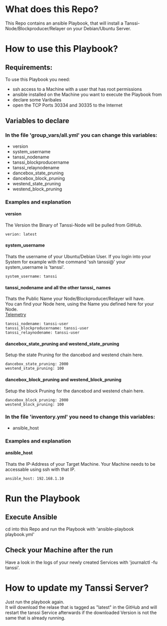 # What does this Repo?
This Repo contains an ansible Playbook, that will install a Tanssi-Node/Blockproducer/Relayer on your Debian/Ubuntu Server.

# How to use this Playbook?

## Requirements:
To use this Playbook you need:
- ssh access to a Machine with a user that has root permissions
- ansible installed on the Machine you want to execute the Playbook from
- declare some Varibales
- open the TCP Ports 30334 and 30335 to the Internet

## Variables to declare
### In the file 'group_vars/all.yml' you can change this variables:
- version
- system_username
- tanssi_nodename
- tanssi_blockproducername
- tanssi_relaynodename
- dancebox_state_pruning
- dancebox_block_pruning
- westend_state_pruning
- westend_block_pruning

### Examples and explanation
#### version
The Version the Binary of Tanssi-Node will be pulled from GitHub.    
```
verion: latest
```

#### system_username
Thats the username of your Ubuntu/Debian User.
If you login into your System for example with the command 'ssh tanssi@<IP-ADDRESS>' your system_username is 'tanssi'.   
```
system_username: tanssi
```

#### tanssi_nodename and all the other tanssi_ names
Thats the Public Name your Node/Blockproducer/Relayer will have.     
You can find your Node here, using the Name you defined here for your Node.   
[Telemetry](https://telemetry.polkadot.io/#list/0x27aafd88e5921f5d5c6aebcd728dacbbf5c2a37f63e2eda301f8e0def01c43ea)
```
tanssi_nodename: tanssi-user
tanssi_blockproducername: tanssi-user
tanssi_relaynodename: tanssi-user
```

#### dancebox_state_pruning and westend_state_pruning
Setup the state Pruning for the dancebod and westend chain here.   
```
dancebox_state_pruning: 2000
westend_state_pruning: 100
```

#### dancebox_block_pruning and westend_block_pruning
Setup the block Pruning for the dancebod and westend chain here.   
```
dancebox_block_pruning: 2000
westend_block_pruning: 100
```

### In the file 'inventory.yml' you need to change this variables:
- ansible_host

### Examples and explanation
#### ansible_host
Thats the IP-Address of your Target Machine.
Your Machine needs to be accessable using ssh with that IP.
```
ansible_host: 192.168.1.10
```

# Run the Playbook
## Execute Ansible
cd into this Repo and run the Playbook with 'ansible-playbook playbook.yml'

## Check your Machine after the run
Have a look in the logs of your newly created Services with 'journalctl -fu tanssi'.   

# How to update my Tanssi Server?
Just run the playbook again.   
It will download the relase that is tagged as "latest" in the GitHub and will restart the tanssi Service afterwards if the downloaded Version is not the same that is already running.   